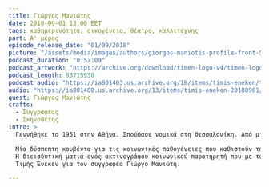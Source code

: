 ```yaml
---
title: Γιώργος Μανιώτης
date: 2018-09-01 13:00 EET
tags: καθημερινότητα, οικογένεια, θέατρο, καλλιτέχνης
part: A' μέρος
episode_release_date: "01/09/2018"
picture: "/assets/media/images/authors/giorgos-maniotis-profile-front-520x387.jpg"
podcast_duration: "0:57:09"
podcast_artwork: "https://archive.org/download/timen-logo-v4/timen-logo-v4.png"
podcast_length: 83715930
podcast_audio: "https://ia801403.us.archive.org/18/items/timis-eneken/timis-eneken-01-09-18-giorgos-maniotis-a-meros-apo-3-afieroma-archeio-podcast.mp3"
audio: "https://ia801400.us.archive.org/13/items/timis-eneken-20180901/%CE%A4%CE%99%CE%9C%CE%97%CE%A3%20%CE%95%CE%9D%CE%95%CE%9A%CE%95%CE%9D%2001-09-18%20%CE%93%CE%99%CE%A9%CE%A1%CE%93%CE%9F%CE%A3%20%CE%9C%CE%91%CE%9D%CE%99%CE%A9%CE%A4%CE%97%CE%A3%20A%27%20%CE%9C%CE%95%CE%A1%CE%9F%CE%A3%20%CE%91%CE%A0%CE%9F%203%20%28%CE%91%CE%A6%CE%99%CE%95%CE%A1%CE%A9%CE%9C%CE%91%20-%20%CE%91%CE%A1%CE%A7%CE%95%CE%99%CE%9F%29.mp3"
guest: Γιώργος Μανιώτης
crafts:
  - Συγγραφέας
  - Σκηνοθέτης
intro: >
  Γεννήθηκε το 1951 στην Αθήνα. Σπούδασε νομικά στη Θεσσαλονίκη. Από μικρός, μόλις δεκαεννέα ετών δημοσιεύει την πρώτη του ποιητική συλλογή «Νέρων» και ακολουθεί το πρώτο του θεατρικό «Ηγέτες και Αξιώματα» (1971, εκδόσεις Δωδώνη). Πολλά από τα θεατρικά του έργα έχουν παιχτεί με επιτυχία σε θέατρα, θεατρικές σκηνές, στο ραδιόφωνο και την τηλεόραση.

  Μία δύσπεπτη κουβέντα για τις κοινωνικές παθογένειες που καθιστούν την κρίση δυσυπέρβλητη και απαράκαμπτη.
  Η διεισδυτική ματιά ενός ακτινογράφου κοινωνικού παρατηρητή που με τόλμη φωτίζει καλά κρυμμένες γωνιές της συλλογικής παθογένειας.
  Τιμής Ένεκεν για τον συγγραφέα Γιώργο Μανιώτη.

---
```

